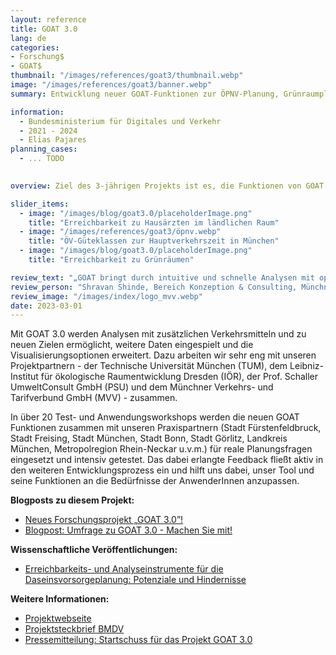 ```yaml
---
layout: reference
title: GOAT 3.0 
lang: de
categories:
- Forschung$
- GOAT$
thumbnail: "/images/references/goat3/thumbnail.webp"
image: "/images/references/goat3/banner.webp"
summary: Entwicklung neuer GOAT-Funktionen zur ÖPNV-Planung, Grünraumplanung, Daseinsvorsorge, sowie zur 15-Minuten-Stadt.

information:
  - Bundesministerium für Digitales und Verkehr
  - 2021 - 2024
  - Elias Pajares
planning_cases:
  - ... TODO
  

overview: Ziel des 3-jährigen Projekts ist es, die Funktionen von GOAT in einem ko-kreativen Entwicklungsprozess maßgebend zu erweitern. Hierzu werden neue Erreichbarkeits-Indikatoren entwickelt und diverse partizipative Veranstaltungen, wie Workshops und Stadtteilsafaris, durchgeführt. 

slider_items:
  - image: "/images/blog/goat3.0/placeholderImage.png"
    title: "Erreichbarkeit zu Hausärzten im ländlichen Raum"
  - image: "/images/references/goat3/öpnv.webp"
    title: "ÖV-Güteklassen zur Hauptverkehrszeit in München"
  - image: "/images/blog/goat3.0/placeholderImage.png"
    title: "Erreichbarkeit zu Grünräumen"

review_text: "„GOAT bringt durch intuitive und schnelle Analysen mit optisch ansprechenden und leicht verständlichen Ergebnissen einen großen Mehrwert zur Beantwortung komplexer Planungsprobleme im Mobilitätssektor.”"
review_person: "Shravan Shinde, Bereich Konzeption & Consulting, Münchner Verkehrs- und Tarifverbund GmbH"
review_image: "/images/index/logo_mvv.webp"
date: 2023-03-01
---
```


Mit GOAT 3.0 werden Analysen mit zusätzlichen Verkehrsmitteln und zu neuen Zielen ermöglicht, weitere Daten eingespielt und die Visualisierungsoptionen erweitert. Dazu arbeiten wir sehr eng mit unseren Projektpartnern - der Technische Universität München (TUM), dem Leibniz-Institut für ökologische Raumentwicklung Dresden (IÖR), der Prof. Schaller UmweltConsult GmbH (PSU) und dem Münchner Verkehrs- und Tarifverbund GmbH (MVV) - zusammen. 

In über 20 Test- und Anwendungsworkshops werden die neuen GOAT Funktionen zusammen mit unseren Praxispartnern (Stadt Fürstenfeldbruck, Stadt Freising, Stadt München, Stadt Bonn, Stadt Görlitz, Landkreis München, Metropolregion Rhein-Neckar u.v.m.) für reale Planungsfragen eingesetzt und intensiv getestet. Das dabei erlangte Feedback fließt aktiv in den weiteren Entwicklungsprozess ein und hilft uns dabei, unser Tool und seine Funktionen an die Bedürfnisse der AnwenderInnen anzupassen.


**Blogposts zu diesem Projekt:**
- [Neues Forschungsprojekt „GOAT 3.0”!](../../posts/2021-12-28-goat3_0/ "Neues Forschungsprojekt „GOAT 3.0”!")
- [Blogpost: Umfrage zu GOAT 3.0 - Machen Sie mit!](../../posts/2022-03-26-survey-goat3-0/ "Blogpost: Umfrage zu GOAT 3.0 - Machen Sie mit!")


**Wissenschaftliche Veröffentlichungen:**
- [Erreichbarkeits- und Analyseinstrumente für die Daseinsvorsorgeplanung: Potenziale und Hindernisse](https://doi.org/10.26084/14dfns-p032 "Erreichbarkeits- und Analyseinstrumente für die Daseinsvorsorgeplanung: Potenziale und Hindernisse")


**Weitere Informationen:**
- [Projektwebseite](https://www.open-accessibility.org/ "Projektwebseite GOAT3.0")
- [Projektsteckbrief BMDV](https://bmdv.bund.de/SharedDocs/DE/Artikel/DG/mfund-projekte/goat-3-0.html "Projektsteckbrief BMDV")
- [Pressemitteilung: Startschuss für das Projekt GOAT 3.0](../../download/press/2021-11-03_Pressemitteilung_Start_Goat3.0.pdf "Pressemitteilung: Startschuss für das Projekt GOAT 3.0")
